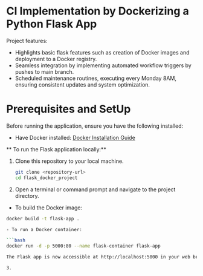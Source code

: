 # CI Implementation by Dockerizing a Python Flask App 

Project features:
- Highlights basic flask features such as creation of Docker images and deployment to a Docker registry.
- Seamless integration by implementing automated workflow triggers by pushes to main branch.
- Scheduled maintenance routines, executing every Monday 8AM, ensuring consistent updates and system optimization.

# Prerequisites and SetUp
Before running the application, ensure you have the following installed:

- Have Docker installed: [Docker Installation Guide](https://docs.docker.com/get-docker/)

** To run the Flask application locally:**

1. Clone this repository to your local machine.

    ```bash
    git clone <repository-url>
    cd flask_docker_project
    ```

2. Open a terminal or command prompt and navigate to the project directory.

- To build the Docker image:

```bash
docker build -t flask-app .

- To run a Docker container:

```bash
docker run -d -p 5000:80 --name flask-container flask-app

The Flask app is now accessible at http://localhost:5000 in your web browser.

3. 